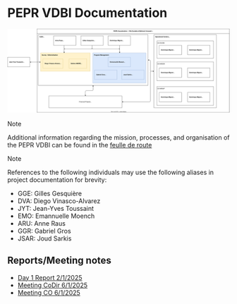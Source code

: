 # PEPR VDBI Documentation


![](./organigramme.drawio.svg)

> [!NOTE]
> Additional information regarding the mission, processes, and organisation of the PEPR VDBI can be found in the [feulle de route](https://pepr-vdbi.fr/feuille-de-route-scientifique-et-technique)

> [!NOTE]
> References to the following individuals may use the following aliases in project documentation for brevity:
> - GGE: Gilles Gesquière
> - DVA: Diego Vinasco-Alvarez
> - JYT: Jean-Yves Toussaint
> - EMO: Emannuelle Moench
> - ARU: Anne Raus
> - GGR: Gabriel Gros
> - JSAR: Joud Sarkis

## Reports/Meeting notes
- [Day 1 Report 2/1/2025](./02-01-2025_DVA.md)
- [Meeting CoDir 6/1/2025](./06-01-2025_vdbi.md)
- [Meeting CO 6/1/2025](./06-01-2025_co.md)
